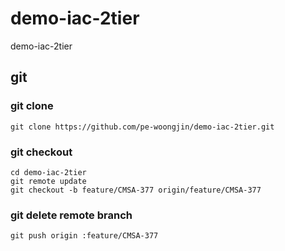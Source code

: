 # demo-iac-2tier
demo-iac-2tier

## git  

### git clone  
```
git clone https://github.com/pe-woongjin/demo-iac-2tier.git
```

### git checkout  
```
cd demo-iac-2tier
git remote update
git checkout -b feature/CMSA-377 origin/feature/CMSA-377
```


### git delete remote branch  
```
git push origin :feature/CMSA-377
```

